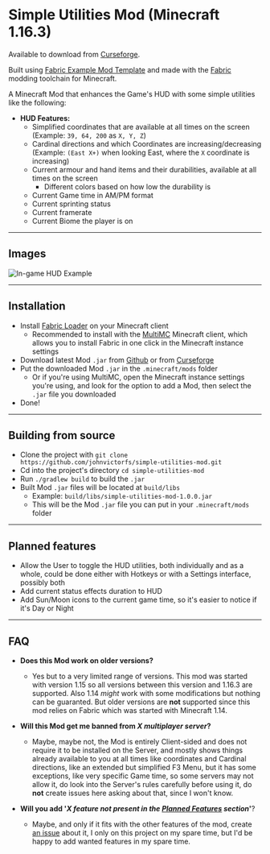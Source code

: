 # Simple Utilities Mod (Minecraft 1.16.3)

Available to download from [Curseforge](https://www.curseforge.com/minecraft/mc-mods/simple-utilities).

Built using [Fabric Example Mod Template](https://github.com/FabricMC/fabric-example-mod) and made with the [Fabric](https://fabricmc.net) modding toolchain for Minecraft.

A Minecraft Mod that enhances the Game's HUD with some simple utilities like the following:

- **HUD Features:**
    - Simplified coordinates that are available at all times on the screen (Example: `39, 64, 200` as `X, Y, Z`)
    - Cardinal directions and which Coordinates are increasing/decreasing (Example: `(East X+)` when looking East, where the `X` coordinate is increasing)
    - Current armour and hand items and their durabilities, available at all times on the screen
        - Different colors based on how low the durability is
    - Current Game time in AM/PM format
    - Current sprinting status
    - Current framerate
    - Current Biome the player is on

---

## Images

![In-game HUD Example](images/ingame_hud.png)

---

## Installation

- Install [Fabric Loader](https://fabricmc.net/use/) on your Minecraft client
    - Recommended to install with the [MultiMC](https://multimc.org/) Minecraft client, which allows you to install Fabric in one click in the Minecraft instance settings
- Download latest Mod `.jar` from [Github](https://github.com/johnvictorfs/simple-utilities-mod/releases/latest) or from [Curseforge](https://www.curseforge.com/minecraft/mc-mods/simple-utilities)
- Put the downloaded Mod `.jar` in the `.minecraft/mods` folder
    - Or if you're using MultiMC, open the Minecraft instance settings you're using, and look for the option to add a Mod, then select the `.jar` file you downloaded
- Done!

---

## Building from source

- Clone the project with `git clone https://github.com/johnvictorfs/simple-utilities-mod.git`
- Cd into the project's directory `cd simple-utilities-mod`
- Run `./gradlew build` to build the `.jar`
- Built Mod `.jar` files will be located at `build/libs`
    - Example: `build/libs/simple-utilities-mod-1.0.0.jar`
    - This will be the Mod `.jar` file you can put in your `.minecraft/mods` folder

---

## Planned features

- Allow the User to toggle the HUD utilities, both individually and as a whole, could be done either with Hotkeys or with a Settings interface, possibly both
- Add current status effects duration to HUD
- Add Sun/Moon icons to the current game time, so it's easier to notice if it's Day or Night

---

## FAQ

- **Does this Mod work on older versions?**
    - Yes but to a very limited range of versions. This mod was started with version 1.15 so all versions between this version and 1.16.3 are supported. Also 1.14 *might* work with some modifications but nothing can be guaranted. But older versions are **not** supported since this mod relies on Fabric which was started with Minecraft 1.14.

- **Will this Mod get me banned from *X multiplayer server*?**
    - Maybe, maybe not, the Mod is entirely Client-sided and does not require it to be installed on the Server, and mostly shows things already available to you at all times like coordinates and Cardinal directions, like an extended but simplified F3 Menu, but it has some exceptions, like very specific Game time, so some servers may not allow it, do look into the Server's rules carefully before using it, do **not** create issues here asking about that, since I won't know.

- **Will you add '*X feature not present in the [Planned Features](#planned-features) section*'**?
    - Maybe, and only if it fits with the other features of the mod, create [an issue](https://github.com/johnvictorfs/simple-utilities-mod/issues/new) about it, I only on this project on my spare time, but I'd be happy to add wanted features in my spare time.
